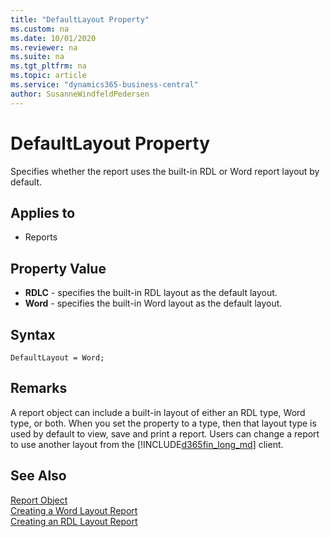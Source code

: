 ```yaml
---
title: "DefaultLayout Property"
ms.custom: na
ms.date: 10/01/2020
ms.reviewer: na
ms.suite: na
ms.tgt_pltfrm: na
ms.topic: article
ms.service: "dynamics365-business-central"
author: SusanneWindfeldPedersen
---
```


# DefaultLayout Property

Specifies whether the report uses the built-in RDL or Word report layout by default.  
  
## Applies to  
  
- Reports  
  
## Property Value  
  
- **RDLC** - specifies the built-in RDL layout as the default layout.    
- **Word** - specifies the built-in Word layout as the default layout. 

## Syntax

```AL
DefaultLayout = Word;
``` 
  
## Remarks

A report object can include a built-in layout of either an RDL type, Word type, or both. When you set the property to a type, then that layout type is used by default to view, save and print a report. Users can change a report to use another layout from the [!INCLUDE[d365fin_long_md](../includes/d365fin_long_md.md)] client.  
 <!-- 
 For more information, see [Built-in and Custom Report Layouts](Designing-Report-Layouts-from-the-Microsoft-Dynamics-NAV-Development-Environment.md#BuiltinCustomLayouts). 
  -->

## See Also

[Report Object](../devenv-report-object.md)  
[Creating a Word Layout Report](../devenv-howto-report-layout.md)  
[Creating an RDL Layout Report](../devenv-howto-rdl-report-layout.md)  

<!--
 [Designing Report Layouts from the Microsoft Dynamics NAV Development Environment](Designing-Report-Layouts-from-the-Microsoft-Dynamics-NAV-Development-Environment.md)   
 [How to. Specify the Default Built-in Report Layout](How-to.-Specify-the-Default-Built-in-Report-Layout.md)
 -->